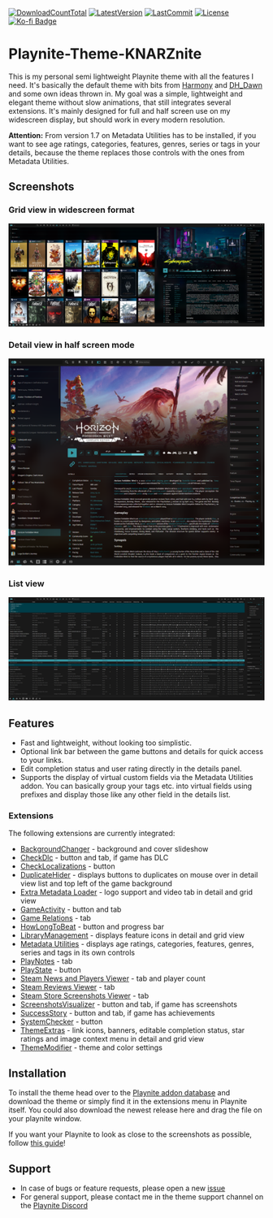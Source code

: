 [![DownloadCountTotal](https://img.shields.io/github/downloads/HerrKnarz/Playnite-Theme-KNARZnite/total?style=flat)](https://github.com/HerrKnarz/Playnite-Theme-KNARZnite/archive/refs/heads/main.zip)
[![LatestVersion](https://img.shields.io/github/v/release/HerrKnarz/Playnite-Theme-KNARZnite?include_prereleases&style=flat)](https://github.com/HerrKnarz/Playnite-Theme-KNARZnite/releases)
[![LastCommit](https://img.shields.io/github/last-commit/HerrKnarz/Playnite-Theme-KNARZnite?style=flat)](https://github.com/HerrKnarz/Playnite-Theme-KNARZnite/commits/main)
[![License](https://img.shields.io/github/license/HerrKnarz/Playnite-Theme-KNARZnite?style=flat)](https://github.com/HerrKnarz/Playnite-Theme-KNARZnite/blob/main/LICENSE.txt)
[![Ko-fi Badge](https://img.shields.io/badge/Tip%20on%20Ko--fi-F16061)](https://ko-fi.com/herrknarz)

# Playnite-Theme-KNARZnite

This is my personal semi lightweight Playnite theme with all the features I need. It's basically the default theme with bits from [Harmony](https://playnite.link/addons.html#Harmony_d49ef7bc-49de-4fd0-9a67-bd1f26b56047) and [DH_Dawn](https://playnite.link/addons.html#felixkmh_DesktopTheme_DH_Dawn) and some own ideas thrown in. My goal was a simple, lightweight and elegant theme without slow animations, that still integrates several extensions. It's mainly designed for full and half screen use on my widescreen display, but should work in every modern resolution.

**Attention:** From version 1.7 on Metadata Utilities has to be installed, if you want to see  age ratings, categories, features, genres, series or tags in your details, because the theme replaces those controls with the ones from Metadata Utilities.

## Screenshots

### Grid view in widescreen format

![Screenshot](https://raw.githubusercontent.com/HerrKnarz/Playnite-Theme-KNARZnite/main/screenshots/GridView.webp)

### Detail view in half screen mode

![Screenshot](https://raw.githubusercontent.com/HerrKnarz/Playnite-Theme-KNARZnite/main/screenshots/DetailView.webp)

### List view

![Screenshot](https://raw.githubusercontent.com/HerrKnarz/Playnite-Theme-KNARZnite/main/screenshots/ListView.webp)

## Features
- Fast and lightweight, without looking too simplistic.
- Optional link bar between the game buttons and details for quick access to your links.
- Edit completion status and user rating directly in the details panel.
- Supports the display of virtual custom fields via the Metadata Utilities addon. You can basically group your tags etc. into virtual fields using prefixes and display those like any other field in the details list.

### Extensions

The following extensions are currently integrated:

- [BackgroundChanger](https://playnite.link/addons.html#playnite-backgroundchanger-plugin) - background and cover slideshow
- [CheckDlc](https://playnite.link/addons.html#playnite-checkdlc-plugin) - button and tab, if game has DLC
- [CheckLocalizations](https://playnite.link/addons.html#playnite-checklocalizations-plugin) - button
- [DuplicateHider](https://playnite.link/addons.html#felixkmh_DuplicateHider_Plugin) - displays buttons to duplicates on mouse over in detail view list and top left of the game background
- [Extra Metadata Loader](https://playnite.link/addons.html#ExtraMetadataLoader_705fdbca-e1fc-4004-b839-1d040b8b4429) - logo support and video tab in detail and grid view
- [GameActivity](https://playnite.link/addons.html#playnite-gameactivity-plugin) - button and tab
- [Game Relations](https://playnite.link/addons.html#GameRelations_a4c15d63-9ab4-4d96-9a0c-8f9b35d43a1f) - tab
- [HowLongToBeat](https://playnite.link/addons.html#playnite-howlongtobeat-plugin) - button and progress bar
- [LibraryManagement](https://playnite.link/addons.html#playnite-librarymanagement-plugin) - displays feature icons in detail and grid view
- [Metadata Utilities](https://playnite.link/addons.html#MetadataUtilities_485ab5f0-bfb1-4c17-93cc-20d8338673be) - displays age ratings, categories, features, genres, series and tags in its own controls
- [PlayNotes](https://playnite.link/addons.html#PlayNotes_4208657d-4f78-42d2-968f-39f24de275e1) - tab
- [PlayState](https://playnite.link/addons.html#PlayState) - button
- [Steam News and Players Viewer](https://playnite.link/addons.html#NewsViewer_15e03ffe-90f6-4e8e-bd4d-94514777481d) - tab and player count
- [Steam Reviews Viewer](https://playnite.link/addons.html#Review_Viewer_ca24e37a-76d9-49bf-89ab-d3cba4a54bd1) - tab
- [Steam Store Screenshots Viewer](https://playnite.link/addons.html#SteamScreenshots_8e77fe31-5e62-41e2-8fa2-64844cfd5b6b) - tab
- [ScreenshotsVisualizer](https://playnite.link/addons.html#playnite-screenshotsvisualizer-plugin) - button and tab, if game has screenshots
- [SuccessStory](https://playnite.link/addons.html#playnite-successstory-plugin) - button and tab, if game has achievements
- [SystemChecker](https://playnite.link/addons.html#playnite-systemchecker-plugin) - button
- [ThemeExtras](https://playnite.link/addons.html#felixkmh_Extras_Plugin) - link icons, banners, editable completion status, star ratings and image context menu in detail and grid view
- [ThemeModifier](https://playnite.link/addons.html#playnite-thememodifier-plugin) - theme and color settings

## Installation

To install the theme head over to the [Playnite addon database](https://playnite.link/addons.html) and download the theme or simply find it in the extensions menu in Playnite itself. You could also download the newest release here and drag the file on your playnite window.

If you want your Playnite to look as close to the screenshots as possible, follow [this guide](https://github.com/HerrKnarz/Playnite-Theme-KNARZnite/wiki/How-to-achieve-the-look-from-the-screenshots)!

## Support

- In case of bugs or feature requests, please open a new [issue](https://github.com/HerrKnarz/Playnite-Theme-KNARZnite/issues)
- For general support, please contact me in the theme support channel on the [Playnite Discord](https://discord.com/channels/365863063296933888/808419347105447957)
